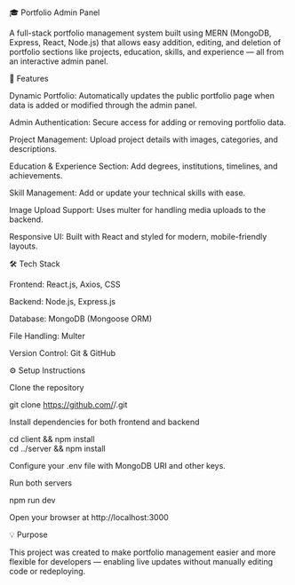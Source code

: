 🎓 Portfolio Admin Panel

A full-stack portfolio management system built using MERN (MongoDB, Express, React, Node.js) that allows easy addition, editing, and deletion of portfolio sections like projects, education, skills, and experience — all from an interactive admin panel.

🚀 Features

Dynamic Portfolio: Automatically updates the public portfolio page when data is added or modified through the admin panel.

Admin Authentication: Secure access for adding or removing portfolio data.

Project Management: Upload project details with images, categories, and descriptions.

Education & Experience Section: Add degrees, institutions, timelines, and achievements.

Skill Management: Add or update your technical skills with ease.

Image Upload Support: Uses multer for handling media uploads to the backend.

Responsive UI: Built with React and styled for modern, mobile-friendly layouts.

🛠️ Tech Stack

Frontend: React.js, Axios, CSS

Backend: Node.js, Express.js

Database: MongoDB (Mongoose ORM)

File Handling: Multer

Version Control: Git & GitHub

⚙️ Setup Instructions

Clone the repository

git clone https://github.com/<your-username>/<repo-name>.git


Install dependencies for both frontend and backend

cd client && npm install  
cd ../server && npm install


Configure your .env file with MongoDB URI and other keys.

Run both servers

npm run dev


Open your browser at http://localhost:3000

💡 Purpose

This project was created to make portfolio management easier and more flexible for developers — enabling live updates without manually editing code or redeploying.
